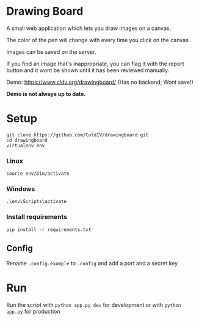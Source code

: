 # Drawing Board
A small web application which lets you draw images on a canvas.

The color of the pen will change with every time you click on the canvas.

Images can be saved on the server.

If you find an image that's inappropriate, you can flag it with the report button and it wont be shown until it has been reviewed manually.

Demo: https://www.cldv.org/drawingboard/ (Has no backend; Wont save!)

**Demo is not always up to date.**

# Setup
    git clone https://github.com/ColdIV/drawingboard.git
    cd drawingboard
    virtualenv env
### Linux
    source env/bin/activate
### Windows
    .\env\Scripts\activate
### Install requirements    
    pip install -r requirements.txt
## Config
Rename `.config.example` to `.config` and add a port and a secret key

# Run
Run the script with `python app.py dev` for development or with `python app.py` for production
